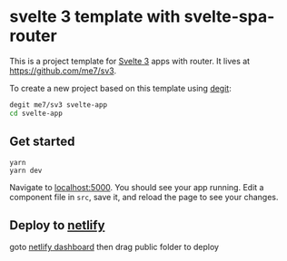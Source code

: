 # svelte 3 template with svelte-spa-router

This is a project template for [Svelte 3](https://svelte.dev) apps with router. It lives at https://github.com/me7/sv3.

To create a new project based on this template using [degit](https://github.com/Rich-Harris/degit):

```bash
degit me7/sv3 svelte-app
cd svelte-app
```

## Get started

```
yarn
yarn dev
```

Navigate to [localhost:5000](http://localhost:5000). You should see your app running. Edit a component file in `src`, save it, and reload the page to see your changes.


## Deploy to [netlify](https://app.netlify.com)

goto [netlify dashboard](https://app.netlify.com) then drag public folder to deploy